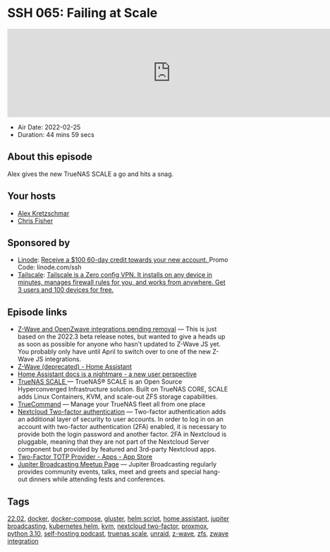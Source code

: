 # SSH 065: Failing at Scale

<iframe src="https://player.fireside.fm/v2/dUlrHQih+hqMc47Ym?theme=dark" width="740" height="200" frameborder="0" scrolling="no"></iframe>

* Air Date: 2022-02-25
* Duration: 44 mins 59 secs

## About this episode

Alex gives the new TrueNAS SCALE a go and hits a snag.

## Your hosts
* [Alex Kretzschmar](https://selfhosted.show/hosts/alexktz)
* [Chris Fisher](https://selfhosted.show/hosts/chrislas)

## Sponsored by

  * [Linode](https://linode.com/ssh): [Receive a $100 60-day credit towards your new account. ](https://linode.com/ssh) Promo Code: linode.com/ssh
  * [Tailscale](http://tailscale.com/selfhosted): [Tailscale is a Zero config VPN. It installs on any device in minutes, manages firewall rules for you, and works from anywhere. Get 3 users and 100 devices for free. ](http://tailscale.com/selfhosted)



## Episode links

  * [Z-Wave and OpenZwave integrations pending removal](https://www.reddit.com/r/homeassistant/comments/szst66/zwave_and_openzwave_integrations_pending_removal/?utm_name=iossmf "Z-Wave and OpenZwave integrations pending removal") — This is just based on the 2022.3 beta release notes, but wanted to give a heads up as soon as possible for anyone who hasn't updated to Z-Wave JS yet. You probably only have until April to switch over to one of the new Z-Wave JS integrations.
  * [Z-Wave (deprecated) - Home Assistant](https://www.home-assistant.io/integrations/zwave/#control-panel "Z-Wave \(deprecated\) - Home Assistant")
  * [Home Assistant docs is a nightmare - a new user perspective](https://old.reddit.com/r/homeassistant/comments/svg8s8/home_assistant_docs_is_a_nightmare_a_new_user/ "Home Assistant docs is a nightmare - a new user perspective")
  * [TrueNAS SCALE ](https://www.truenas.com/truenas-scale/ "TrueNAS SCALE ") — TrueNAS® SCALE is an Open Source Hyperconverged Infrastructure solution. Built on TrueNAS CORE, SCALE adds Linux Containers, KVM, and scale-out ZFS storage capabilities. 
  * [TrueCommand](https://www.truenas.com/truecommand/ "TrueCommand") — Manage your TrueNAS fleet all from one place 
  * [Nextcloud Two-factor authentication](https://docs.nextcloud.com/server/latest/admin_manual/configuration_user/two_factor-auth.html "Nextcloud Two-factor authentication") — Two-factor authentication adds an additional layer of security to user accounts. In order to log in on an account with two-factor authentication (2FA) enabled, it is necessary to provide both the login password and another factor. 2FA in Nextcloud is pluggable, meaning that they are not part of the Nextcloud Server component but provided by featured and 3rd-party Nextcloud apps. 
  * [Two-Factor TOTP Provider - Apps - App Store](https://apps.nextcloud.com/apps/twofactor_totp "Two-Factor TOTP Provider - Apps - App Store")
  * [Jupiter Broadcasting Meetup Page](https://www.meetup.com/jupiterbroadcasting/ "Jupiter Broadcasting Meetup Page") — Jupiter Broadcasting regularly provides community events, talks, meet and greets and special hang-out dinners while attending fests and conferences.



## Tags

[22.02](https://selfhosted.show/tags/22.02), [docker](https://selfhosted.show/tags/docker), [docker-compose](https://selfhosted.show/tags/docker-compose), [gluster](https://selfhosted.show/tags/gluster), [helm script](https://selfhosted.show/tags/helm%20script), [home assistant](https://selfhosted.show/tags/home%20assistant), [jupiter broadcasting](https://selfhosted.show/tags/jupiter%20broadcasting), [kubernetes helm](https://selfhosted.show/tags/kubernetes%20helm), [kvm](https://selfhosted.show/tags/kvm), [nextcloud two-factor](https://selfhosted.show/tags/nextcloud%20two-factor), [proxmox](https://selfhosted.show/tags/proxmox), [python 3.10](https://selfhosted.show/tags/python%203.10), [self-hosting podcast](https://selfhosted.show/tags/self-hosting%20podcast), [truenas scale](https://selfhosted.show/tags/truenas%20scale), [unraid](https://selfhosted.show/tags/unraid), [z-wave](https://selfhosted.show/tags/z-wave), [zfs](https://selfhosted.show/tags/zfs), [zwave integration](https://selfhosted.show/tags/zwave%20integration)